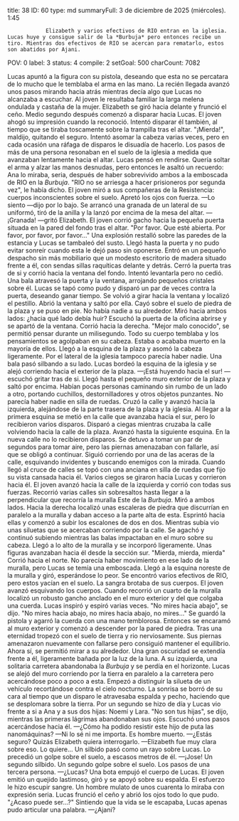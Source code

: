 title:          38
ID:             60
type:           md
summaryFull:    3 de diciembre de 2025 (miércoles). 1:45
                
                Elizabeth y varios efectivos de RIO entran en la iglesia. Lucas huye y consigue salir de la *Burbuja* pero entonces recibe un tiro. Mientras dos efectivos de RIO se acercan para rematarlo, estos son abatidos por Ajani.
POV:            0
label:          3
status:         4
compile:        2
setGoal:        500
charCount:      7082


Lucas apuntó a la figura con su pistola, deseando que esta no se percatara de lo mucho que le temblaba el arma en las mano.
La recién llegada avanzó unos pasos mirando hacia atrás mientras decía algo que Lucas no alcanzaba a escuchar. Al joven le resultaba familiar la larga melena ondulada y castaña de la mujer.
Elizabeth se giró hacia delante y frunció el ceño. Medio segundo después comenzó a disparar hacia Lucas.
El joven ahogó su impresión cuando la reconoció. Intentó disparar él también, al tiempo que se tiraba toscamente sobre la trampilla tras el altar.
"¡Mierda!", maldijo, quitando el seguro.
Intentó asomar la cabeza varias veces, pero en cada ocasión una ráfaga de disparos le disuadía de hacerlo. Los pasos de más de una persona resonaban en el suelo de la iglesia a medida que avanzaban lentamente hacia el altar.
Lucas pensó en rendirse. Quería soltar el arma y alzar las manos desnudas, pero entonces le asaltó un recuerdo: Ana lo miraba, seria, después de haber sobrevivido ambos a la emboscada de RIO en la *Burbuja*.
"RIO no se arriesga a hacer prisioneros por segunda vez", le había dicho.
El joven miró a sus compañeras de la Resistencia: cuerpos inconscientes sobre el suelo. Apretó los ojos con fuerza.
—Lo siento —dijo por lo bajo.
Se arrancó una granada de un lateral de su uniformó, tiró de la anilla y la lanzó por encima de la mesa del altar.
—¡Granada! —gritó Elizabeth.
El joven corrió gacho hacia la pequeña puerta situada en la pared del fondo tras el altar.
"Por favor. Que esté abierta. Por favor, por favor, por favor..."
Una explosión restalló sobre las paredes de la estancia y Lucas se tambaleó del susto. Llegó hasta la puerta y no pudo evitar sonreír cuando esta le dejó paso sin oponerse.
Entró en un pequeño despacho sin más mobiliario que un modesto escritorio de madera situado frente a él, con sendas sillas raquíticas delante y detrás. Cerró la puerta tras de si y corrió hacia la ventana del fondo. Intentó levantarla pero no cedió.
Una bala atravesó la puerta y la ventana, arrojando pequeños cristales sobre él. Lucas se tapó como pudo y disparó un par de veces contra la puerta, deseando ganar tiempo. Se volvió a girar hacia la ventana y localizó el pestillo.
Abrió la ventana y saltó por ella.
Cayó sobre el suelo de piedra de la plaza y se puso en pie. No había nadie a su alrededor.
Miró hacia ambos lados: ¿hacia qué lado debía huir?
Escuchó la puerta de la oficina abrirse y se apartó de la ventana. Corrió hacia la derecha.
"Mejor malo conocido", se permitió pensar durante un milisegundo.
Todo su cuerpo temblaba y los pensamientos se agolpaban en su cabeza. Estaba o acababa muerto en la mayoría de ellos.
Llegó a la esquina de la plaza y asomó la cabeza ligeramente. Por el lateral de la iglesia tampoco parecía haber nadie.
Una bala pasó silbando a su lado. Lucas bordeó la esquina de la iglesia y se alejó corriendo hacia el exterior de la plaza.
—¡Está huyendo hacia el sur! —escuchó gritar tras de si.
Llegó hasta el pequeño muro exterior de la plaza y saltó por encima. Habían pocas personas caminando sin rumbo de un lado a otro, portando cuchillos, destornilladores y otros objetos punzantes. No parecía haber nadie en silla de ruedas.
Cruzó la calle y avanzó hacia la izquierda, alejándose de la parte trasera de la plaza y la iglesia.
Al llegar a la primera esquina se metió en la calle que avanzaba hacia el sur, pero lo recibieron varios disparos.
Disparó a ciegas mientras cruzaba la calle volviendo hacia la calle de la plaza. Avanzó hasta la siguiente esquina.
En la nueva calle no lo recibieron disparos. Se detuvo a tomar un par de segundos para tomar aire, pero las piernas amenazaban con fallarle, así que se obligó a continuar.
Siguió corriendo por una de las aceras de la calle, esquivando invidentes y buscando enemigos con la mirada.
Cuando llegó al cruce de calles se topó con una anciana en silla de ruedas que fijo su vista cansada hacia él. Varios ciegos se giraron hacia Lucas y corrieron hacia él.
El joven avanzó hacia la calle de la izquierda y corrió con todas sus fuerzas. Recorrió varias calles sin sobresaltos hasta llegar a la perpendicular que recorría la muralla Este de la *Burbuja*.
Miró a ambos lados. Hacia la derecha localizó unas escaleras de piedra que discurrían en paralelo a la muralla y daban acceso a la parte alta de esta.
Esprintó hacia ellas y comenzó a subir los escalones de dos en dos. Mientras subía vio unas siluetas que se acercaban corriendo por la calle. Se agachó y continuó subiendo mientras las balas impactaban en el muro sobre su cabeza.
Llegó a lo alto de la muralla y se incorporó ligeramente. Unas figuras avanzaban hacia él desde la sección sur.
"Mierda, mierda, mierda"
Corrió hacia el norte. No parecía haber movimiento en ese lado de la muralla, pero Lucas se temía una emboscada.
Llegó a la esquina noreste de la muralla y giró, esperándose lo peor.
Se encontró varios efectivos de RIO, pero estos yacían en el suelo. La sangra brotaba de sus cuerpos.
El joven avanzó esquivando los cuerpos. Cuando recorrió un cuarto de la muralla localizó un robusto gancho anclado en el muro exterior y del que colgaba una cuerda.
Lucas inspiró y espiró varias veces.
"No mires hacia abajo", se dijo. "No mires hacia abajo, no mires hacia abajo, no mires..."
Se guardó la pistola y agarró la cuerda con una mano temblorosa. Entonces se encaramó al muro exterior y comenzó a descender por la pared de piedra.
Tras una eternidad tropezó con el suelo de tierra y rio nerviosamente. Sus piernas amenazaron nuevamente con fallarse pero consiguió mantener el equilibrio.
Ahora sí, se permitió mirar a su alrededor. Una gran oscuridad se extendía frente a él, ligeramente bañada por la luz de la luna. A su izquierda, una solitaria carretera abandonaba la *Burbuja* y se perdía en el horizonte.
Lucas se alejó del muro corriendo por la tierra en paralelo a la carretera pero acercándose poco a poco a esta. Empezó a distinguir la silueta de un vehículo recortándose contra el cielo nocturno.
La sonrisa se borró de su cara al tiempo que un disparo le atravesaba espalda y pecho, haciendo que se desplomara sobre la tierra.
Por un segundo se hizo de día y Lucas vio frente a si a Ana y a sus dos hijas: Noemí y Lara.
"No son tus hijas", se dijo, mientras las primeras lágrimas abandonaban sus ojos.
Escuchó unos pasos acercándose hacia él.
—¿Cómo ha podido resistir este hijo de puta las nanomáquinas?
—Ni lo sé ni me importa. Es hombre muerto.
—¿Estás seguro? Quizás Elizabeth quiera interrogarlo.
—Elizabeth fue muy clara sobre eso. Lo quiere...
Un silbido pasó como un rayo sobre Lucas. Lo precedió un golpe sobre el suelo, a escasos metros de él.
—¡Jose!
Un segundo silbido. Un segundo golpe sobre el suelo.
Los pasos de una tercera persona.
—¿Lucas?
Una bota empujó el cuerpo de Lucas. El joven emitió un quejido lastimoso, giró y se apoyó sobre su espalda. El esfuerzo le hizo escupir sangre.
Un hombre mulato de unos cuarenta lo miraba con expresión seria. Lucas frunció el ceño y abrió los ojos todo lo que pudo. 
"¿Acaso puede ser...?"
Sintiendo que la vida se le escapaba, Lucas apenas pudo articular una palabra.
—¿Ajani?
